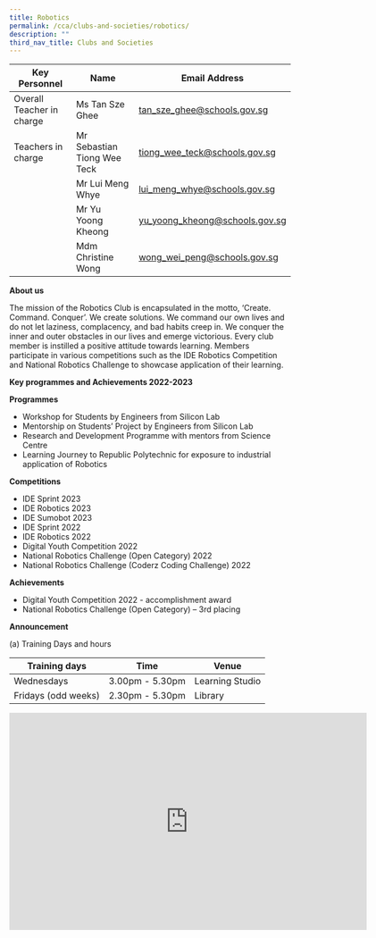 ```yaml
---
title: Robotics
permalink: /cca/clubs-and-societies/robotics/
description: ""
third_nav_title: Clubs and Societies
---
```

| Key Personnel 	| Name 	| Email Address 	|
|---	|---	|---	|
| Overall Teacher in charge	| Ms Tan Sze Ghee	| [tan_sze_ghee@schools.gov.sg](mailto:tan_sze_ghee@schools.gov.sg)	|
| Teachers in charge	| Mr Sebastian Tiong Wee Teck	| [tiong_wee_teck@schools.gov.sg](mailto:tiong_wee_teck@schools.gov.sg)	|
| 	| Mr Lui Meng Whye	| [lui_meng_whye@schools.gov.sg](mailto:lui_meng_whye@schools.gov.sg)	|
| 	| Mr Yu Yoong Kheong	| [yu_yoong_kheong@schools.gov.sg](mailto:yu_yoong_kheong@schools.gov.sg)	|
| 	| Mdm Christine Wong	| [wong_wei_peng@schools.gov.sg](mailto:wong_wei_peng@schools.gov.sg)	|


**About us**

The mission of the Robotics Club is encapsulated in the motto, ‘Create. Command. Conquer’. We create solutions. We command our own lives and do not let laziness, complacency, and bad habits creep in. We conquer the inner and outer obstacles in our lives and emerge victorious. Every club member is instilled a positive attitude towards learning. Members participate in various competitions such as the IDE Robotics Competition and National Robotics Challenge to showcase application of their learning.

**Key programmes and Achievements 2022-2023**

**Programmes**

* Workshop for Students by Engineers from Silicon Lab
* Mentorship on Students’ Project by Engineers from Silicon Lab 
* Research and Development Programme with mentors from Science Centre
* Learning Journey to Republic Polytechnic for exposure to industrial application of Robotics

**Competitions**

* IDE Sprint 2023
* IDE Robotics 2023
* IDE Sumobot 2023
* IDE Sprint 2022
* IDE Robotics 2022
* Digital Youth Competition 2022
* National Robotics Challenge (Open Category) 2022
* National Robotics Challenge (Coderz Coding Challenge) 2022

**Achievements**

* Digital Youth Competition 2022 - accomplishment award
* National Robotics Challenge (Open Category) – 3rd placing

**Announcement**

(a)	Training Days and hours

|Training days	| Time	| Venue	|
|---	|---	|---	|
| Wednesdays	| 3.00pm - 5.30pm	| Learning Studio	|
| Fridays (odd weeks)	| 2.30pm - 5.30pm	| Library	|



<iframe src="https://docs.google.com/presentation/d/e/2PACX-1vTCf8uaOeBkQIZ7kD7pV4W--o_Ay-JBt9i9GHHyYERp6Mu9VAxCT4MsZPfouFlt1g/embed?start=true&amp;loop=true&amp;delayms=3000" frameborder="0" width="640" height="389" allowfullscreen="true"></iframe>